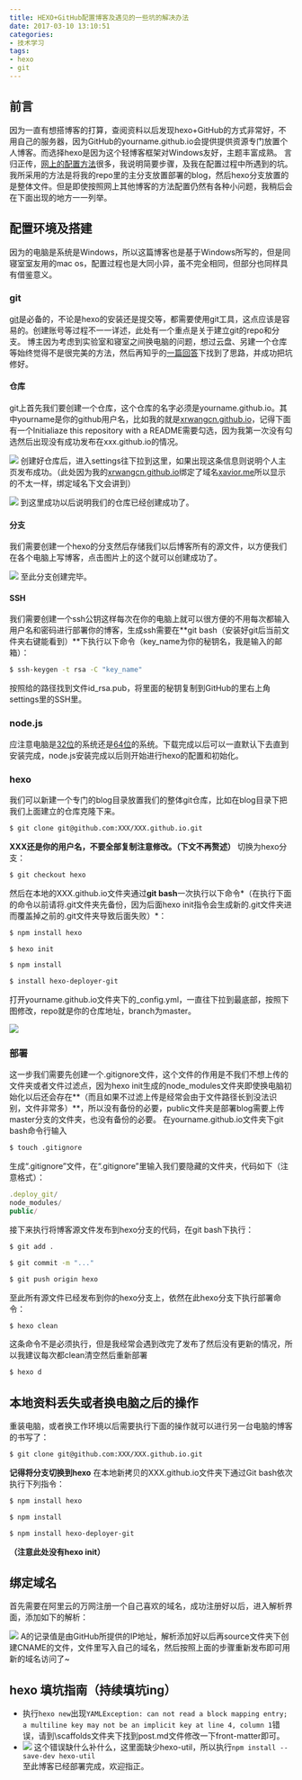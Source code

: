 ```yaml
---
title: HEXO+GitHub配置博客及遇见的一些坑的解决办法
date: 2017-03-10 13:10:51
categories:
- 技术学习
tags:
- hexo
- git
---
```

## 前言

因为一直有想搭博客的打算，查阅资料以后发现hexo+GitHub的方式非常好，不用自己的服务器，因为GitHub的yourname.github.io会提供提供资源专门放置个人博客。而选择hexo是因为这个轻博客框架对Windows友好，主题丰富成熟。
言归正传，[网上的配置方法](http://blog.csdn.net/qwe511455842/article/details/54566013#)很多，我说明简要步骤，及我在配置过程中所遇到的坑。我所采用的方法是将我的repo里的主分支放置部署的blog，然后hexo分支放置的是整体文件。但是即使按照网上其他博客的方法配置仍然有各种小问题，我稍后会在下面出现的地方一一列举。
<!-- more -->
## 配置环境及搭建

因为的电脑是系统是Windows，所以这篇博客也是基于Windows所写的，但是同寝室室友用的mac os，配置过程也是大同小异，虽不完全相同，但部分也同样具有借鉴意义。

### git

[git](https://www.git-scm.com/download/win)是必备的，不论是hexo的安装还是提交等，都需要使用git工具，这点应该是容易的。创建账号等过程不一一详述，此处有一个重点是关于建立git的repo和分支。
博主因为考虑到实验室和寝室之间换电脑的问题，想过云盘、另建一个仓库等始终觉得不是很完美的方法，然后再知乎的[一篇回答](https://www.zhihu.com/question/21193762)下找到了思路，并成功把坑修好。

#### 仓库

git上首先我们要创建一个仓库，这个仓库的名字必须是yourname.github.io。其中yourname是你的github用户名，比如我的就是[xrwangcn.github.io](http://xrwangcn.github.io)，记得下面有一个Initialiaze this repository with a README需要勾选，因为我第一次没有勾选然后出现没有成功发布在xxx.github.io的情况。

![](\images\310d.png)
创建好仓库后，进入settings往下拉到这里，如果出现这条信息则说明个人主页发布成功。（此处因为我的[xrwangcn.github.io](http://xrwangcn.github.io)绑定了域名[xavior.me](http://xrwangcn.github.io)所以显示的不太一样，绑定域名下文会讲到）

![](\images\310e.png)
到这里成功以后说明我们的仓库已经创建成功了。

#### 分支

我们需要创建一个hexo的分支然后存储我们以后博客所有的源文件，以方便我们在各个电脑上写博客，点击图片上的这个就可以创建成功了。

![](\images\310f.png)
至此分支创建完毕。

#### SSH

我们需要创建一个ssh公钥这样每次在你的电脑上就可以很方便的不用每次都输入用户名和密码进行部署你的博客，生成ssh需要在**git bash（安装好git后当前文件夹右键能看到）**下执行以下命令（key_name为你的秘钥名，我是输入的邮箱）：
``` bash
$ ssh-keygen -t rsa -C "key_name"  
```
按照给的路径找到文件id_rsa.pub，将里面的秘钥复制到GitHub的里右上角settings里的SSH里。

### node.js

应注意电脑是[32位](https://nodejs.org/dist/v4.2.3/node-v4.2.3-x86.msi)的系统还是[64位](https://nodejs.org/dist/v4.2.3/node-v4.2.3-x64.msi)的系统。下载完成以后可以一直默认下去直到安装完成，node.js安装完成以后则开始进行hexo的配置和初始化。

### hexo

我们可以新建一个专门的blog目录放置我们的整体git仓库，比如在blog目录下把我们上面建立的仓库克隆下来。
``` bash
$ git clone git@github.com:XXX/XXX.github.io.git
```
**XXX还是你的用户名，不要全部复制注意修改。（下文不再赘述）**
切换为hexo分支：
``` bash
$ git checkout hexo
```
然后在本地的XXX.github.io文件夹通过**git bash**一次执行以下命令*（在执行下面的命令以前请将.git文件夹先备份，因为后面hexo init指令会生成新的.git文件夹进而覆盖掉之前的.git文件夹导致后面失败）*：
``` bash
$ npm install hexo 
```
``` bash
$ hexo init 
```
``` bash
$ npm install
```
``` bash
$ install hexo-deployer-git 
```
打开yourname.github.io文件夹下的_config.yml，一直往下拉到最底部，按照下图修改，repo就是你的仓库地址，branch为master。

![](\images\310a.png)

### 部署

这一步我们需要先创建一个.gitignore文件，这个文件的作用是不我们不想上传的文件夹或者文件过滤点，因为hexo init生成的node_modules文件夹即使换电脑初始化以后还会存在**（而且如果不过滤上传是经常会由于文件路径长到没法识别，文件非常多）**，所以没有备份的必要，public文件夹是部署blog需要上传master分支的文件夹，也没有备份的必要。
在yourname.github.io文件夹下git bash命令行输入
``` bash
$ touch .gitignore 
```
生成“.gitignore”文件，在“.gitignore”里输入我们要隐藏的文件夹，代码如下（注意格式）：
``` javascript
.deploy_git/
node_modules/
public/
```

接下来执行将博客源文件发布到hexo分支的代码，在git bash下执行：
``` bash
$ git add . 
```
``` bash
$ git commit -m "..." 
```
``` bash
$ git push origin hexo
```
至此所有源文件已经发布到你的hexo分支上，依然在此hexo分支下执行部署命令：
``` bash
$ hexo clean
```
这条命令不是必须执行，但是我经常会遇到改完了发布了然后没有更新的情况，所以我建议每次都clean清空然后重新部署
``` bash
$ hexo d
```

## 本地资料丢失或者换电脑之后的操作

重装电脑，或者换工作环境以后需要执行下面的操作就可以进行另一台电脑的博客的书写了：
``` bash
$ git clone git@github.com:XXX/XXX.github.io.git
```
**记得将分支切换到hexo**
在本地新拷贝的XXX.github.io文件夹下通过Git bash依次执行下列指令：
``` bash
$ npm install hexo
```
``` bash
$ npm install
```
``` bash
$ npm install hexo-deployer-git 
```
**（注意此处没有hexo init）**
## 绑定域名

首先需要在阿里云的万网注册一个自己喜欢的域名，成功注册好以后，进入解析界面，添加如下的解析：

![](\images\310b.png)
A的记录值是由GitHub所提供的IP地址，解析添加好以后再source文件夹下创建CNAME的文件，文件里写入自己的域名，然后按照上面的步骤重新发布即可用新的域名访问了~

## hexo 填坑指南（持续填坑ing）
- 执行`hexo new`出现`YAMLException: can not read a block mapping entry; a multiline key may not be an implicit key at line 4, column 1`错误，请到\scaffolds文件夹下找到post.md文件修改一下front-matter即可。  
- ![](\images\error1.png)
这个错误缺什么补什么，这里面缺少hexo-util，所以执行`npm install --save-dev hexo-util`  
至此博客已经部署完成，欢迎指正。
